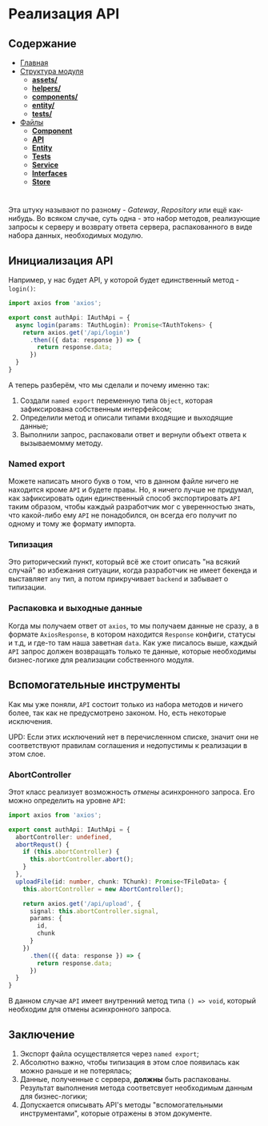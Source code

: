# **Реализация API**

## **Содержание**

- [Главная](README.md)
- [Структура модуля](../directories/README.md)
  - [**assets/**](../directories/assets.md)
  - [**helpers/**](../directories/helpers.md)
  - [**components/**](../directories/components.md)
  - [**entity/**](../directories/entity.md)
  - [**tests/**](../directories/tests.md)
- [Файлы](README.md)
  - [**Component**](component.md)
  - [**API**](api.md)
  - [**Entity**](entity.md)
  - [**Tests**](tests.md)
  - [**Service**](service.md)
  - [**Interfaces**](interfaces.md)
  - [**Store**](store.md)

#

Эта штуку называют по разному - *Gateway*, *Repository* или ещё как-нибудь. Во всяком случае, суть одна - это набор методов, реализующие запросы к серверу и возврату ответа сервера, распакованного в виде набора данных, необходимых модулю.

## **Инициализация API**

Например, у нас будет API, у которой будет единственный метод - `login()`:

```typescript
import axios from 'axios';

export const authApi: IAuthApi = {
  async login(params: TAuthLogin): Promise<TAuthTokens> {
    return axios.get('/api/login')
      .then(({ data: response }) => {
        return response.data;
      })
  }
}
```

А теперь разберём, что мы сделали и почему именно так:

1. Создали `named export` переменную типа `Object`, которая зафиксирована собственным интерфейсом;
2. Определили метод и описали типами входящие и выходящие данные;
3. Выполнили запрос, распаковали ответ и вернули объект ответа к вызываемомму методу.

### **Named export**

Можете написать много букв о том, что в данном файле ничего не находится кроме `API` и будете правы. Но, я ничего лучше не придумал, как зафиксировать один единственный способ экспортировать `API` таким образом, чтобы каждый разработчик мог с уверенностью знать, что какой-либо ему `API` не понадобился, он всегда его получит по одному и тому же формату импорта.

### **Типизация**

Это риторический пункт, который всё же стоит описать "на всякий случай" во избежания ситуации, когда разработчик не имеет бекенда и выставляет `any` тип, а потом прикручивает `backend` и забывает о типизации.

### **Распаковка и выходные данные**

Когда мы получаем ответ от `axios`, то мы получаем данные не сразу, а в формате `AxiosResponse`, в котором находится `Response` конфиги, статусы и т.д, и где-то там наша заветная `data`. Как уже писалось выше, каждый `API` запрос должен возвращать только те данные, которые необходимы бизнес-логике для реализации собственного модуля.

## **Вспомогательные инструменты**

Как мы уже поняли, `API` состоит только из набора методов и ничего более, так как не предусмотрено законом. Но, есть некоторые исключения.

UPD: Если этих исключений нет в перечисленном списке, значит они не соответствуют правилам соглашения и недопустимы к реализации в этом слое.

### **AbortController**

Этот класс реализует возможность *отмены* асинхронного запроса. Его можно определить на уровне `API`:

```typescript
import axios from 'axios';

export const authApi: IAuthApi = {
  abortController: undefined,
  abortRequst() {
    if (this.abortController) {
      this.abortController.abort();
    }
  },
  uploadFile(id: number, chunk: TChunk): Promise<TFileData> {
    this.abortController = new AbortController();

    return axios.get('/api/upload', {
      signal: this.abortController.signal,
      params: {
        id,
        chunk
      }
    })
      .then(({ data: response }) => {
        return response.data;
      })
  }
}
```

В данном случае `API` имеет внутренний метод типа `() => void`, который необходим для отмены асинхронного запроса.

## **Заключение**

1. Экспорт файла осуществляется через `named export`;
2. Абсолютно важно, чтобы типизация в этом слое появилась как можно раньше и не потерялась;
3. Данные, полученные с сервера, **должны** быть распакованы. Результат выполнения метода соответсвует необходимым данным для бизнес-логики;
4. Допускается описывать API's методы "вспомогательными инструментами", которые отражены в этом документе.